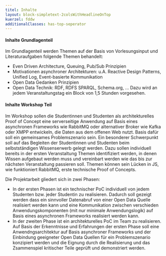 ```yaml
---
titel: Inhalte 
layout: block-simpletext-2colsWithHeadlineOnTop
kuerzel: fddw
additionalClasses: has-top-seperator
---
```


#### Inhalte Grundlagenteil
Im Grundlagenteil werden Themen auf der Basis von Vorlesungsinput und Literaturaufgaben folgende Themen behandelt:
- Even Driven Architecture, Queuing, Pub/Sub Prinzipien
- Motivationen asynchroner Architekturen: u.A. Reactive Design Patterns, Unified Log, Event-basierte Kommunikation
- Open Data Gedanken Prinzipien
- Open Data Technik: RDF, RDFS SPARQL, Schema.org, ...
Dazu wird an jedem Veranstaltungstag ein Block von 1,5 Stunden vorgesehen.



#### Inhalte Workshop Teil
Im Workshop sollen die Studentinnen und Studenten als architekturelles Proof of Concept eine serverseitige Anwendung auf Basis eines asynchronen Frameworks wie RabbitMQ oder alternativer Broker wie Kafka oder XMPP entwickeln, die Daten aus dem offenen Web nutzt. Basis dafür soll ein gemeinsames Problemszenario sein.
Ein besonderer Schwerpunkt soll auf das Begleiten der Studentinnen und Studenten beim selbstständigen Wissenserwerb gelegt werden. Dazu sollen individuell bereits in der ersten Veranstaltung Themen identifiziert werden, in denen Wissen aufgebaut werden muss und vereinbart werden wie das bis zur nächsten Veranstaltung passieren soll. Themen können sein Lücken in JS, wie funktioniert RabbitMQ, erste technische Proof of Concepts.

Die Projektarbeit gliedert sich in zwei Phasen:
- In der ersten Phasen ist ein technischer PoC individuell von jedem Studenten bzw. jeder Studentin zu realisieren. Dadurch soll gezeigt werden dass ein sinnvoller Datenabruf von einer Open Data Quelle realisiert werden kann und eine Kommunikation zwischen verschieden Anwendungskomponenten (mit nur minimale Anwendungslogik) auf Basis eines asynchronen Frameworks realisiert werden kann.
- In der zweiten Phase ist ein architekturelles PoC im Team zu realisieren. Auf Basis der Erkenntnisse und Erfahrungen der ersten Phase soll eine Anwendngsarchitektur auf Basis asynchroner Frameworks und der Einbindung geeigneter Open Data Quellen für ein Problemszenario konzipiert werden und die Eignung durch die Realisierung und das Zsammenspiel kritischer Teile geprüft und demonstriert werden.

